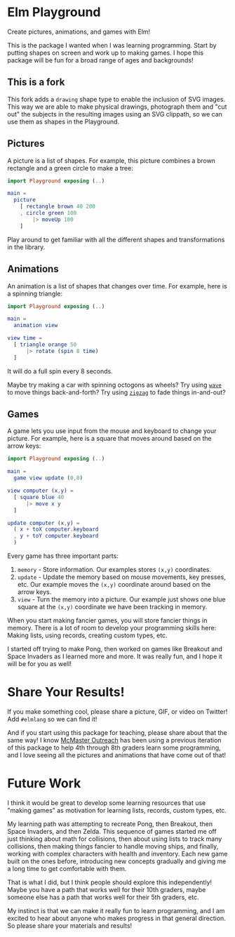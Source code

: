 # Elm Playground

Create pictures, animations, and games with Elm!

This is the package I wanted when I was learning programming. Start by putting shapes on screen and work up to making games. I hope this package will be fun for a broad range of ages and backgrounds!

## This is a fork

This fork adds a `drawing` shape type to enable the inclusion of SVG images. This way we are able to make physical drawings, photograph them and "cut out" the subjects in the resulting images using an SVG clippath, so we can use them as shapes in the Playground.

## Pictures

A picture is a list of shapes. For example, this picture combines a brown rectangle and a green circle to make a tree:

```elm
import Playground exposing (..)

main =
  picture
    [ rectangle brown 40 200
    , circle green 100
        |> moveUp 100
    ]
```

Play around to get familiar with all the different shapes and transformations in the library.


## Animations

An animation is a list of shapes that changes over time. For example, here is a spinning triangle:

```elm
import Playground exposing (..)

main =
  animation view

view time =
  [ triangle orange 50
      |> rotate (spin 8 time)
  ]
```

It will do a full spin every 8 seconds.

Maybe try making a car with spinning octogons as wheels? Try using [`wave`](https://package.elm-lang.org/packages/evancz/elm-playground/latest/Playground#wave) to move things back-and-forth? Try using [`zigzag`](https://package.elm-lang.org/packages/evancz/elm-playground/latest/Playground#zigzag) to fade things in-and-out?


## Games

A game lets you use input from the mouse and keyboard to change your picture. For example, here is a square that moves around based on the arrow keys:

```elm
import Playground exposing (..)

main =
  game view update (0,0)

view computer (x,y) =
  [ square blue 40
      |> move x y
  ]

update computer (x,y) =
  ( x + toX computer.keyboard
  , y + toY computer.keyboard
  )
```

Every game has three important parts:

1. `memory` - Store information. Our examples stores `(x,y)` coordinates.
2. `update` - Update the memory based on mouse movements, key presses, etc. Our example moves the `(x,y)` coordinate around based on the arrow keys.
3. `view` - Turn the memory into a picture. Our example just shows one blue square at the `(x,y)` coordinate we have been tracking in memory.

When you start making fancier games, you will store fancier things in memory. There is a lot of room to develop your programming skills here: Making lists, using records, creating custom types, etc.

I started off trying to make Pong, then worked on games like Breakout and Space Invaders as I learned more and more. It was really fun, and I hope it will be for you as well!


# Share Your Results!

If you make something cool, please share a picture, GIF, or video on Twitter! Add `#elmlang` so we can find it!

And if you start using this package for teaching, please share about that the same way! I know [McMaster Outreach](http://outreach.mcmaster.ca/) has been using a previous iteration of this package to help 4th through 8th graders learn some programming, and I love seeing all the pictures and animations that have come out of that!


# Future Work

I think it would be great to develop some learning resources that use "making games" as motivation for learning lists, records, custom types, etc.

My learning path was attempting to recreate Pong, then Breakout, then Space Invaders, and then Zelda. This sequence of games started me off just thinking about math for collisions, then about using lists to track many collisions, then making things fancier to handle moving ships, and finally, working with complex characters with health and inventory. Each new game built on the ones before, introducing new concepts gradually and giving me a long time to get comfortable with them.

That is what I did, but I think people should explore this independently! Maybe you have a path that works well for their 10th graders, maybe someone else has a path that works well for their 5th graders, etc.

My instinct is that we can make it really fun to learn programming, and I am excited to hear about anyone who makes progress in that general direction. So please share your materials and results!
